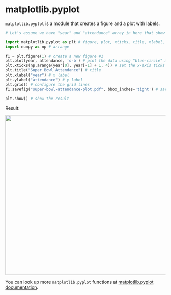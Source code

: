 # matplotlib.pyplot

```matplotlib.pyplot``` is a module that creates a figure and a plot with labels.

```python 
# Let's assume we have "year" and "attendance" array in here that show all of Super Bowl attendance from 1967 to 2015

import matplotlib.pyplot as plt # figure, plot, xticks, title, xlabel, ylabel, grid, savefig, show
import numpy as np # arrange

f1 = plt.figure(1) # create a new figure #1
plt.plot(year, attendance, 'o-b') # plot the data using "blue-circle" markers 
plt.xticks(np.arange(year[0], year[-1] + 1, 4)) # set the x-axis ticks from 1967 to 2015 with an increment of 4
plt.title("Super Bowl Attendance") # title 
plt.xlabel("year") # x label
plt.ylabel("attendance") # y label
plt.grid() # configure the grid lines 
f1.savefig("super-bowl-attendance-plot.pdf", bbox_inches='tight') # save the figure as pdf file

plt.show() # show the result
```
Result:

<img src="https://i.postimg.cc/L4P0TXHs/super-bowl-attendance-plot.png" width="550" height="500">

You can look up more ```matplotlib.pyplot``` functions at [matplotlib.pyplot documentation](https://matplotlib.org/stable/api/_as_gen/matplotlib.pyplot.html).
